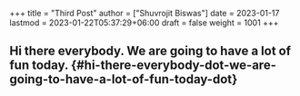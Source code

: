 +++
title = "Third Post"
author = ["Shuvrojit Biswas"]
date = 2023-01-17
lastmod = 2023-01-22T05:37:29+06:00
draft = false
weight = 1001
+++

## Hi there everybody. We are going to have a lot of fun today. {#hi-there-everybody-dot-we-are-going-to-have-a-lot-of-fun-today-dot}
